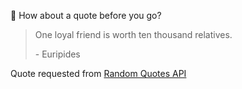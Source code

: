 📣 How about a quote before you go?

> One loyal friend is worth ten thousand relatives.
>
> <p>- Euripides</p>

Quote requested from [Random Quotes API](https://github.com/lukePeavey/quotable)
